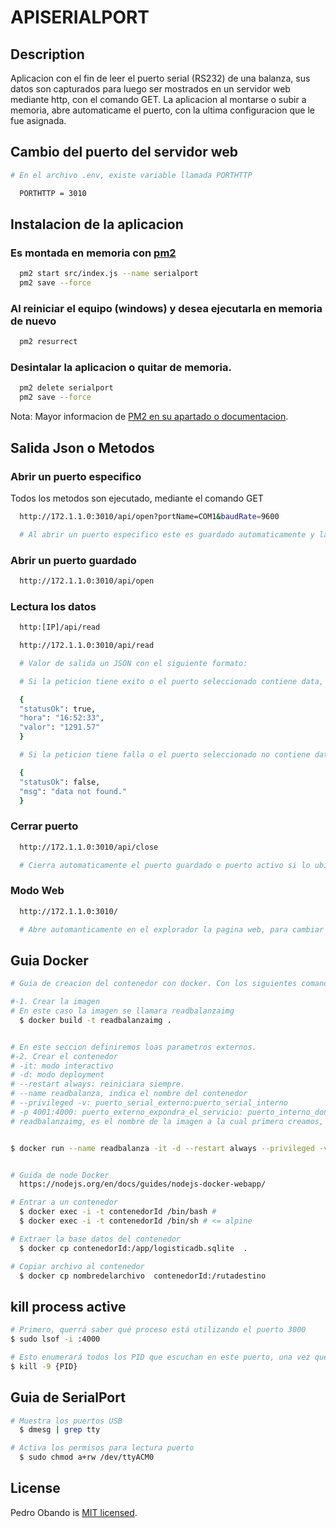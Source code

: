 # APISERIALPORT

## Description

Aplicacion con el fin de leer el puerto serial (RS232) de una balanza, sus datos son capturados para luego ser mostrados en un servidor web mediante http, con el comando GET. La aplicacion al montarse o subir a memoria, abre automaticame el puerto, con la ultima configuracion que le fue asignada.

## Cambio del puerto del servidor web

```bash
# En el archivo .env, existe variable llamada PORTHTTP

  PORTHTTP = 3010
```

## Instalacion de la aplicacion

### Es montada en memoria con [pm2](https://pm2.keymetrics.io/)

```bash
  pm2 start src/index.js --name serialport
  pm2 save --force
```

### Al reiniciar el equipo (windows) y desea ejecutarla en memoria de nuevo

```bash
  pm2 resurrect
```

### Desintalar la aplicacion o quitar de memoria.

```bash
  pm2 delete serialport
  pm2 save --force
```

Nota: Mayor informacion de [PM2 en su apartado o documentacion](https://pm2.keymetrics.io/docs/usage/pm2-doc-single-page/).

## Salida Json o Metodos

### Abrir un puerto especifico

Todos los metodos son ejecutado, mediante el comando GET

```bash
  http://172.1.1.0:3010/api/open?portName=COM1&baudRate=9600

  # Al abrir un puerto especifico este es guardado automaticamente y la proxima llamada del metodo, no hace falta especificarlo.
```

### Abrir un puerto guardado

```bash
  http://172.1.1.0:3010/api/open
```

### Lectura los datos

```bash
  http:[IP]/api/read

  http://172.1.1.0:3010/api/read

  # Valor de salida un JSON con el siguiente formato:

  # Si la peticion tiene exito o el puerto seleccionado contiene data, envia un codigo 200 y el siguiente json.

  {
  "statusOk": true,
  "hora": "16:52:33",
  "valor": "1291.57"
  }

  # Si la peticion tiene falla o el puerto seleccionado no contiene data, envia un codigo 409 y el siguiente json.

  {
  "statusOk": false,
  "msg": "data not found."
  }
```

### Cerrar puerto

```bash
  http://172.1.1.0:3010/api/close

  # Cierra automaticamente el puerto guardado o puerto activo si lo ubiese.
```

### Modo Web

```bash
  http://172.1.1.0:3010/

  # Abre automanticamente en el explorador la pagina web, para cambiar la configuracion.
```

## Guia Docker

```bash
# Guia de creacion del contenedor con docker. Con los siguientes comandas.

#-1. Crear la imagen
# En este caso la imagen se llamara readbalanzaimg
  $ docker build -t readbalanzaimg .


# En este seccion definiremos loas parametros externos.
#-2. Crear el contenedor
# -it: modo interactivo
# -d: modo deployment
# --restart always: reiniciara siempre.
# --name readbalanza, indica el nombre del contenedor
# --privileged -v: puerto_serial_externo:puerto_serial_interno
# -p 4001:4000: puerto_externo_expondra_el_servicio: puerto_interno_donde_se_ejecuta
# readbalanzaimg, es el nombre de la imagen a la cual primero creamos, de la cual se creara el contenedor.


$ docker run --name readbalanza -it -d --restart always --privileged -v /dev/ttyACM0:/dev/ttyACM0 -p 3010:3010 readbalanzaimg


# Guida de node Docker
  https://nodejs.org/en/docs/guides/nodejs-docker-webapp/

# Entrar a un contenedor
  $ docker exec -i -t contenedorId /bin/bash #
  $ docker exec -i -t contenedorId /bin/sh # <= alpine

# Extraer la base datos del contenedor
  $ docker cp contenedorId:/app/logisticadb.sqlite  .

# Copiar archivo al contenedor
  $ docker cp nombredelarchivo  contenedorId:/rutadestino
```

## kill process active

```bash
# Primero, querrá saber qué proceso está utilizando el puerto 3000
$ sudo lsof -i :4000

# Esto enumerará todos los PID que escuchan en este puerto, una vez que tenga el PID puede terminarlo:
$ kill -9 {PID}
```

## Guia de SerialPort

```bash
# Muestra los puertos USB
  $ dmesg | grep tty

# Activa los permisos para lectura puerto
  $ sudo chmod a+rw /dev/ttyACM0
```

## License

Pedro Obando is [MIT licensed](LICENSE).
